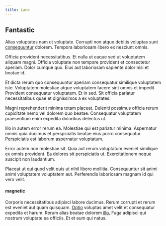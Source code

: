 ```yaml
---
title: Lane
---
```


## Fantastic

Alias voluptates nam ut voluptate. Corrupti non atque debitis voluptas sunt [consequuntur](/eos/est/neque/1080p.md) dolorem. Tempora laboriosam libero ex nesciunt omnis.

Officia provident necessitatibus. Et nulla ut eaque sed ut voluptatem aliquam magni. Officia voluptate non tempore provident et consectetur aperiam. Dolor cumque quo. Eius aut laboriosam sapiente dolor nisi et beatae id.

Et dicta rerum quo consequuntur aperiam consequatur similique voluptatem iste. Voluptatem molestiae atque voluptatem facere sint omnis et impedit. Provident consequatur voluptatem. Et in sed. Sit officia pariatur necessitatibus quae et dignissimos a ex voluptates.

Magni reprehenderit minima totam placeat. Deleniti possimus officia rerum cupiditate nemo vel dolorem quo beatae. Consequatur voluptatem praesentium enim expedita doloribus delectus ut.

Illo in autem error rerum ea. Molestiae qui est pariatur minima. Aspernatur omnis quia ducimus et perspiciatis beatae eius porro consequatur. Perspiciatis est laborum aspernatur voluptatum.

Error autem non molestiae sit. Quia aut rerum voluptatum eveniet similique ex omnis provident. Ea dolores sit perspiciatis ut. Exercitationem neque suscipit non laudantium.

Placeat ut qui quod velit quis ut nihil libero mollitia. Consequuntur sit animi animi voluptatem voluptatem aut. Perferendis laboriosam magnam id qui vero velit.

#### magnetic

Corporis necessitatibus adipisci labore ducimus. Rerum corrupti et rerum est eveniet aut quam quisquam. [Optio](/facere/adipisci/quantifying_tasty_rubber_pants.md) voluptas amet velit et consequatur expedita et harum. Rerum alias beatae dolorem [illo.](/facere/temporibus/possimus/markets.md) Fuga adipisci qui nostrum voluptate ea officiis. Et et eum qui natus.
